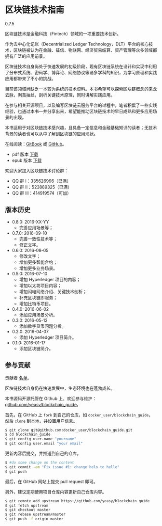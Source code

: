 
# 区块链技术指南
0.7.5

区块链技术是金融科技（Fintech）领域的一项重要技术创新。

作为去中心化记账（Decentrialized Ledger Technology，DLT）平台的核心技术，区块链被认为在金融、征信、物联网、经济贸易结算、资产管理等众多领域都拥有广泛的应用前景。

区块链技术自身尚处于快速发展的初级阶段，现有区块链系统在设计和实现中利用了分布式系统、密码学、博弈论、网络协议等诸多学科的知识，为学习原理和实践应用都带来了不小的挑战。

目前该领域尚缺乏一本较为系统的技术资料。本书希望可以探索区块链概念的来龙去脉，剥茧抽丝，剖析关键技术原理，同时讲解实践应用。

在参与相关开源项目，以及编写区块链云服务平台的过程中，笔者积累了一些实践经验，也通过本书一并分享出来，希望能推动区块链技术的早日成熟和更多应用场景的出现。

本书适用于对区块链技术感兴趣，且具备一定信息和金融基础知识的读者；无技术背景的读者也可以从中了解到区块链的应用现状。

在线阅读：[GitBook](https://www.gitbook.com/book/yeasy/blockchain_guide) 或 [GitHub](https://github.com/yeasy/blockchain_guide/blob/master/SUMMARY.md)。

* pdf 版本 [下载](https://www.gitbook.com/download/pdf/book/yeasy/blockchain_guide)
* epub 版本 [下载](https://www.gitbook.com/download/epub/book/yeasy/blockchain_guide)

欢迎大家加入区块链技术讨论群：

* QQ 群   I：335626996（已满）
* QQ 群  II：523889325（已满）
* QQ 群 III：414919574（可加）

## 版本历史

* 0.8.0: 2016-XX-YY
  * 完善应用场景等；
* 0.7.0: 2016-09-10
  * 完善一致性技术等；
  * 修正文字。
* 0.6.0: 2016-08-05
  * 修改文字；
  * 增加更多智能合约；
  * 增加更多业务场景。
* 0.5.0: 2016-07-10
  * 增加 Hyperledger 项目的内容；
  * 增加以太坊项目内容；
  * 增加闪电网络介绍、关键技术剖析；
  * 补充区块链即服务；
  * 增加比特币项目。
* 0.4.0: 2016-06-02
    * 添加应用场景分析。
* 0.3.0: 2016-05-12
    * 添加数字货币问题分析。
* 0.2.0: 2016-04-07
    * 添加 Hyperledger 项目简介。
* 0.1.0: 2016-01-17
    * 添加区块链简介。

## 参与贡献
贡献者 [名单](https://github.com/yeasy/blockchain_guide/graphs/contributors)。

区块链技术自身仍在快速发展中，生态环境也在蓬勃成长。

本书源码开源托管在 Github 上，欢迎参与维护：[github.com/yeasy/blockchain_guide](https://github.com/yeasy/blockchain_guide)。

首先，在 GitHub 上 `fork` 到自己的仓库，如 `docker_user/blockchain_guide`，然后 `clone` 到本地，并设置用户信息。

```sh
$ git clone git@github.com:docker_user/blockchain_guide.git
$ cd blockchain_guide
$ git config user.name "yourname"
$ git config user.email "your email"
```

更新内容后提交，并推送到自己的仓库。

```sh
$ #do some change on the content
$ git commit -am "Fix issue #1: change helo to hello"
$ git push
```

最后，在 GitHub 网站上提交 pull request 即可。

另外，建议定期使用项目仓库内容更新自己仓库内容。
```sh
$ git remote add upstream https://github.com/yeasy/blockchain_guide
$ git fetch upstream
$ git checkout master
$ git rebase upstream/master
$ git push -f origin master
```
